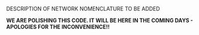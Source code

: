 DESCRIPTION OF NETWORK NOMENCLATURE TO BE ADDED


**WE ARE POLISHING THIS CODE. IT WILL BE HERE IN THE COMING DAYS - APOLOGIES FOR THE INCONVENIENCE!!**
